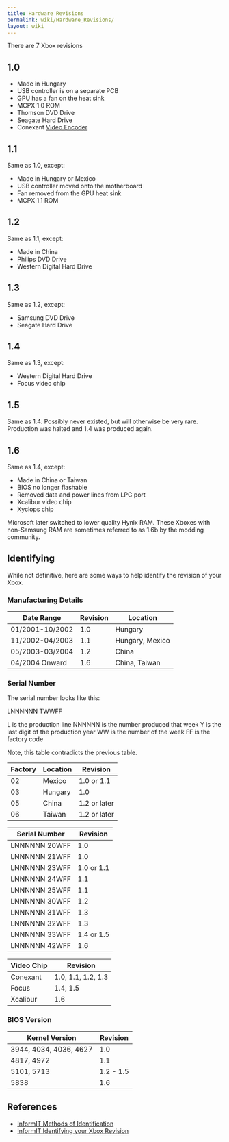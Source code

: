 ```yaml
---
title: Hardware Revisions
permalink: wiki/Hardware_Revisions/
layout: wiki
---
```


There are 7 Xbox revisions

1.0
---

-   Made in Hungary
-   USB controller is on a separate PCB
-   GPU has a fan on the heat sink
-   MCPX 1.0 ROM
-   Thomson DVD Drive
-   Seagate Hard Drive
-   Conexant [Video Encoder](/wiki/Video_Encoder "wikilink")

1.1
---

Same as 1.0, except:

-   Made in Hungary or Mexico
-   USB controller moved onto the motherboard
-   Fan removed from the GPU heat sink
-   MCPX 1.1 ROM

1.2
---

Same as 1.1, except:

-   Made in China
-   Philips DVD Drive
-   Western Digital Hard Drive

1.3
---

Same as 1.2, except:

-   Samsung DVD Drive
-   Seagate Hard Drive

1.4
---

Same as 1.3, except:

-   Western Digital Hard Drive
-   Focus video chip

1.5
---

Same as 1.4. Possibly never existed, but will otherwise be very rare.
Production was halted and 1.4 was produced again.

1.6
---

Same as 1.4, except:

-   Made in China or Taiwan
-   BIOS no longer flashable
-   Removed data and power lines from LPC port
-   Xcalibur video chip
-   Xyclops chip

Microsoft later switched to lower quality Hynix RAM. These Xboxes with
non-Samsung RAM are sometimes referred to as 1.6b by the modding
community.

Identifying
-----------

While not definitive, here are some ways to help identify the revision
of your Xbox.

### Manufacturing Details

| Date Range      | Revision | Location        |
|-----------------|----------|-----------------|
| 01/2001-10/2002 | 1.0      | Hungary         |
| 11/2002-04/2003 | 1.1      | Hungary, Mexico |
| 05/2003-03/2004 | 1.2      | China           |
| 04/2004 Onward  | 1.6      | China, Taiwan   |

### Serial Number

The serial number looks like this:

LNNNNNN TWWFF

L is the production line NNNNNN is the number produced that week Y is
the last digit of the production year WW is the number of the week FF is
the factory code

Note, this table contradicts the previous table.

| Factory | Location | Revision     |
|---------|----------|--------------|
| 02      | Mexico   | 1.0 or 1.1   |
| 03      | Hungary  | 1.0          |
| 05      | China    | 1.2 or later |
| 06      | Taiwan   | 1.2 or later |

| Serial Number | Revision   |
|---------------|------------|
| LNNNNNN 20WFF | 1.0        |
| LNNNNNN 21WFF | 1.0        |
| LNNNNNN 23WFF | 1.0 or 1.1 |
| LNNNNNN 24WFF | 1.1        |
| LNNNNNN 25WFF | 1.1        |
| LNNNNNN 30WFF | 1.2        |
| LNNNNNN 31WFF | 1.3        |
| LNNNNNN 32WFF | 1.3        |
| LNNNNNN 33WFF | 1.4 or 1.5 |
| LNNNNNN 42WFF | 1.6        |

| Video Chip | Revision           |
|------------|--------------------|
| Conexant   | 1.0, 1.1, 1.2, 1.3 |
| Focus      | 1.4, 1.5           |
| Xcalibur   | 1.6                |

### BIOS Version

| Kernel Version         | Revision  |
|------------------------|-----------|
| 3944, 4034, 4036, 4627 | 1.0       |
| 4817, 4972             | 1.1       |
| 5101, 5713             | 1.2 - 1.5 |
| 5838                   | 1.6       |

References
----------

-   [InformIT Methods of
    Identification](http://www.informit.com/articles/article.aspx?p=367210&seqNum=2)
-   [InformIT Identifying your Xbox
    Revision](http://www.informit.com/articles/article.aspx?p=367210)


